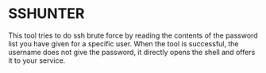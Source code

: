 # SSHUNTER
 This tool tries to do ssh brute force by reading the contents of the password list you have given for a specific user. When the tool is successful, the username does not give the password, it directly opens the shell and offers it to your service.
